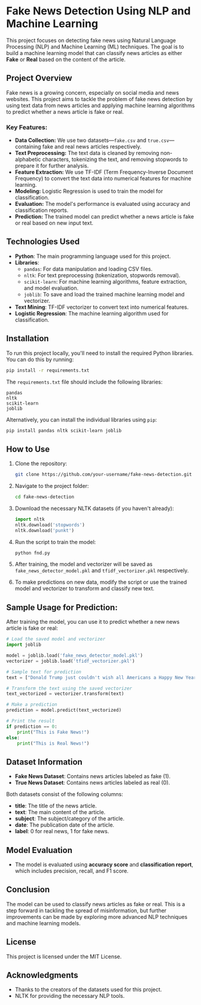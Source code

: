 # Fake News Detection Using NLP and Machine Learning

This project focuses on detecting fake news using Natural Language Processing (NLP) and Machine Learning (ML) techniques. The goal is to build a machine learning model that can classify news articles as either **Fake** or **Real** based on the content of the article.

## Project Overview

Fake news is a growing concern, especially on social media and news websites. This project aims to tackle the problem of fake news detection by using text data from news articles and applying machine learning algorithms to predict whether a news article is fake or real.

### Key Features:
- **Data Collection:** We use two datasets—`fake.csv` and `true.csv`—containing fake and real news articles respectively.
- **Text Preprocessing:** The text data is cleaned by removing non-alphabetic characters, tokenizing the text, and removing stopwords to prepare it for further analysis.
- **Feature Extraction:** We use TF-IDF (Term Frequency-Inverse Document Frequency) to convert the text data into numerical features for machine learning.
- **Modeling:** Logistic Regression is used to train the model for classification.
- **Evaluation:** The model's performance is evaluated using accuracy and classification reports.
- **Prediction:** The trained model can predict whether a news article is fake or real based on new input text.

## Technologies Used

- **Python**: The main programming language used for this project.
- **Libraries**:
  - `pandas`: For data manipulation and loading CSV files.
  - `nltk`: For text preprocessing (tokenization, stopwords removal).
  - `scikit-learn`: For machine learning algorithms, feature extraction, and model evaluation.
  - `joblib`: To save and load the trained machine learning model and vectorizer.
- **Text Mining**: TF-IDF vectorizer to convert text into numerical features.
- **Logistic Regression**: The machine learning algorithm used for classification.

## Installation

To run this project locally, you'll need to install the required Python libraries. You can do this by running:

```bash
pip install -r requirements.txt
```

The `requirements.txt` file should include the following libraries:

```
pandas
nltk
scikit-learn
joblib
```

Alternatively, you can install the individual libraries using `pip`:

```bash
pip install pandas nltk scikit-learn joblib
```

## How to Use

1. Clone the repository:

   ```bash
   git clone https://github.com/your-username/fake-news-detection.git
   ```

2. Navigate to the project folder:

   ```bash
   cd fake-news-detection
   ```

3. Download the necessary NLTK datasets (if you haven't already):

   ```python
   import nltk
   nltk.download('stopwords')
   nltk.download('punkt')
   ```

4. Run the script to train the model:

   ```bash
   python fnd.py
   ```

5. After training, the model and vectorizer will be saved as `fake_news_detector_model.pkl` and `tfidf_vectorizer.pkl` respectively.

6. To make predictions on new data, modify the script or use the trained model and vectorizer to transform and classify new text.

## Sample Usage for Prediction:

After training the model, you can use it to predict whether a new news article is fake or real:

```python
# Load the saved model and vectorizer
import joblib

model = joblib.load('fake_news_detector_model.pkl')
vectorizer = joblib.load('tfidf_vectorizer.pkl')

# Sample text for prediction
text = ["Donald Trump just couldn't wish all Americans a Happy New Year and leave it at that."]

# Transform the text using the saved vectorizer
text_vectorized = vectorizer.transform(text)

# Make a prediction
prediction = model.predict(text_vectorized)

# Print the result
if prediction == 0:
    print("This is Fake News!")
else:
    print("This is Real News!")
```

## Dataset Information

- **Fake News Dataset**: Contains news articles labeled as fake (1).
- **True News Dataset**: Contains news articles labeled as real (0).

Both datasets consist of the following columns:
- **title**: The title of the news article.
- **text**: The main content of the article.
- **subject**: The subject/category of the article.
- **date**: The publication date of the article.
- **label**: 0 for real news, 1 for fake news.

## Model Evaluation

- The model is evaluated using **accuracy score** and **classification report**, which includes precision, recall, and F1 score.

## Conclusion

The model can be used to classify news articles as fake or real. This is a step forward in tackling the spread of misinformation, but further improvements can be made by exploring more advanced NLP techniques and machine learning models.

## License

This project is licensed under the MIT License.

## Acknowledgments

- Thanks to the creators of the datasets used for this project.
- NLTK for providing the necessary NLP tools.

